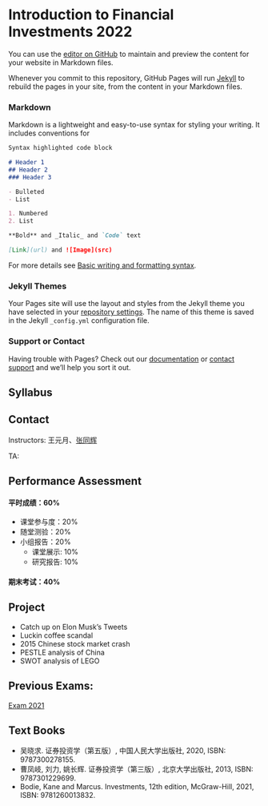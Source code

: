 # Introduction to Financial Investments 2022

You can use the [editor on GitHub](https://github.com/tonych17/Inv/edit/gh-pages/index.md) to maintain and preview the content for your website in Markdown files.

Whenever you commit to this repository, GitHub Pages will run [Jekyll](https://jekyllrb.com/) to rebuild the pages in your site, from the content in your Markdown files.

### Markdown

Markdown is a lightweight and easy-to-use syntax for styling your writing. It includes conventions for

```markdown
Syntax highlighted code block

# Header 1
## Header 2
### Header 3

- Bulleted
- List

1. Numbered
2. List

**Bold** and _Italic_ and `Code` text

[Link](url) and ![Image](src)
```

For more details see [Basic writing and formatting syntax](https://docs.github.com/en/github/writing-on-github/getting-started-with-writing-and-formatting-on-github/basic-writing-and-formatting-syntax).

### Jekyll Themes

Your Pages site will use the layout and styles from the Jekyll theme you have selected in your [repository settings](https://github.com/tonych17/Inv/settings/pages). The name of this theme is saved in the Jekyll `_config.yml` configuration file.

### Support or Contact

Having trouble with Pages? Check out our [documentation](https://docs.github.com/categories/github-pages-basics/) or [contact support](https://support.github.com/contact) and we’ll help you sort it out.












## Syllabus


## Contact
Instructors: 王元月、[张同辉](mailto:zth@ouc.edu.cn)

TA:



## Performance Assessment
#### 平时成绩：60%
* 课堂参与度：20%
* 随堂测验：20%
* 小组报告：20%
  * 课堂展示: 10%
  * 研究报告: 10%
#### 期末考试：40%

## Project
* Catch up on Elon Musk’s Tweets
* Luckin coffee scandal
* 2015 Chinese stock market crash
* PESTLE analysis of China
* SWOT analysis of LEGO


## Previous Exams:
[Exam 2021](https://github.com/tonych17/Inv/blob/840c9dc1e307300cdf7138307e28a00a6e4de67c/Exam%202021.pdf)


## Text Books
* 吴晓求. 证券投资学（第五版）, 中国人民大学出版社, 2020, ISBN: 9787300278155.
* 曹凤岐, 刘力, 姚长辉. 证券投资学（第三版）, 北京大学出版社, 2013, ISBN: 9787301229699.
* Bodie, Kane and Marcus. Investments, 12th edition, McGraw-Hill, 2021, ISBN: 9781260013832.













